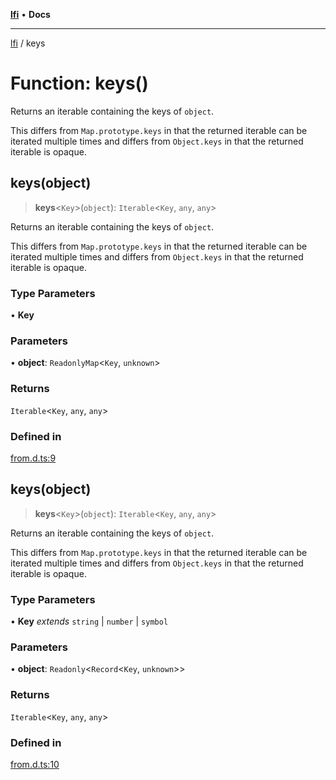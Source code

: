 [**lfi**](../readme.md) • **Docs**

***

[lfi](../globals.md) / keys

# Function: keys()

Returns an iterable containing the keys of `object`.

This differs from `Map.prototype.keys` in that the returned iterable can be
iterated multiple times and differs from `Object.keys` in that the returned
iterable is opaque.

## keys(object)

> **keys**\<`Key`\>(`object`): `Iterable`\<`Key`, `any`, `any`\>

Returns an iterable containing the keys of `object`.

This differs from `Map.prototype.keys` in that the returned iterable can be
iterated multiple times and differs from `Object.keys` in that the returned
iterable is opaque.

### Type Parameters

• **Key**

### Parameters

• **object**: `ReadonlyMap`\<`Key`, `unknown`\>

### Returns

`Iterable`\<`Key`, `any`, `any`\>

### Defined in

[from.d.ts:9](https://github.com/TomerAberbach/lfi/blob/fd6e1ff9d7b7d249090f89ead6d0a30e26aba2e4/src/operations/from.d.ts#L9)

## keys(object)

> **keys**\<`Key`\>(`object`): `Iterable`\<`Key`, `any`, `any`\>

Returns an iterable containing the keys of `object`.

This differs from `Map.prototype.keys` in that the returned iterable can be
iterated multiple times and differs from `Object.keys` in that the returned
iterable is opaque.

### Type Parameters

• **Key** *extends* `string` \| `number` \| `symbol`

### Parameters

• **object**: `Readonly`\<`Record`\<`Key`, `unknown`\>\>

### Returns

`Iterable`\<`Key`, `any`, `any`\>

### Defined in

[from.d.ts:10](https://github.com/TomerAberbach/lfi/blob/fd6e1ff9d7b7d249090f89ead6d0a30e26aba2e4/src/operations/from.d.ts#L10)
